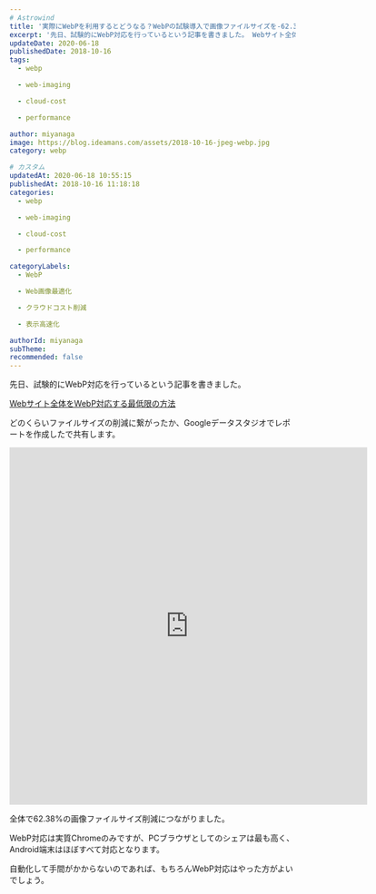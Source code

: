 ```yaml
---
# Astrowind
title: '実際にWebPを利用するとどうなる？WebPの試験導入で画像ファイルサイズを-62.38%も削減という結果に！'
excerpt: '先日、試験的にWebP対応を行っているという記事を書きました。 Webサイト全体...'
updateDate: 2020-06-18
publishedDate: 2018-10-16
tags: 
  - webp

  - web-imaging

  - cloud-cost

  - performance

author: miyanaga
image: https://blog.ideamans.com/assets/2018-10-16-jpeg-webp.jpg
category: webp

# カスタム
updatedAt: 2020-06-18 10:55:15
publishedAt: 2018-10-16 11:18:18
categories: 
  - webp

  - web-imaging

  - cloud-cost

  - performance

categoryLabels: 
  - WebP

  - Web画像最適化

  - クラウドコスト削減

  - 表示高速化

authorId: miyanaga
subTheme: 
recommended: false
---
```


<p>先日、試験的にWebP対応を行っているという記事を書きました。</p>
<p><a href="https://blog.ideamans.com/2018/10/webwebp.html">Webサイト全体をWebP対応する最低限の方法</a></p>
<p>どのくらいファイルサイズの削減に繋がったか、Googleデータスタジオでレポートを作成したで共有します。</p>
<p>
<iframe width="630" height="630" style="border: 0;" src="https://datastudio.google.com/embed/reporting/18R8iCxEQFM5D2rEBpIcC8pNTo288yd7P/page/c1Oa" frameborder="0" allowfullscreen=""></iframe>
</p>
<p>全体で62.38%の画像ファイルサイズ削減につながりました。</p>
<p>WebP対応は実質Chromeのみですが、PCブラウザとしてのシェアは最も高く、Android端末はほぼすべて対応となります。</p>
<p>自動化して手間がかからないのであれば、もちろんWebP対応はやった方がよいでしょう。</p>

